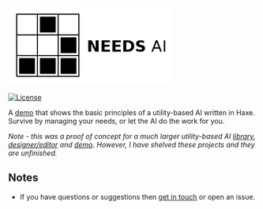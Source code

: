[![Project logo](https://github.com/Tw1ddle/needs-ai-standalone/blob/master/screenshots/logo.png?raw=true "Need-based AI project logo")](https://github.com/Tw1ddle/needs-ai-standalone/)

[![License](https://img.shields.io/:license-mit-blue.svg?style=flat-square)](https://github.com/Tw1ddle/needs-ai-standalone/blob/master/LICENSE)

A [demo](https://tw1ddle.github.io/needs-ai-standalone/index.html) that shows the basic principles of a utility-based AI written in Haxe. Survive by managing your needs, or let the AI do the work for you.

*Note - this was a proof of concept for a much larger utility-based AI [library](https://github.com/Tw1ddle/needs-ai-lib), [designer/editor](https://github.com/Tw1ddle/needs-ai-editor) and [demo](https://github.com/Tw1ddle/needs-ai). However, I have shelved these projects and they are unfinished.*

## Notes
* If you have questions or suggestions then [get in touch](https://twitter.com/Sam_Twidale) or open an issue.
